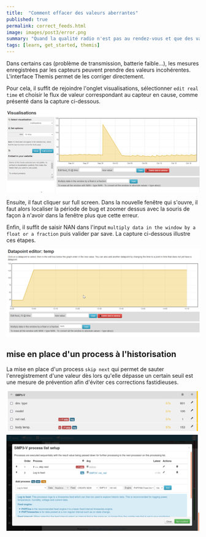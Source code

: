 ```yaml
---
title:  "Comment effacer des valeurs aberrantes"
published: true
permalink: correct_feeds.html
image: images/post3/error.png
summary: "Quand la qualité radio n'est pas au rendez-vous et que des valeurs aberrantes viennent s'enregistrer, il peut être utile de les effacer."
tags: [learn, get_started, themis]
---
```

Dans certains cas (problème de transmission, batterie faible...), les mesures enregistrées par les capteurs peuvent prendre des valeurs incohérentes. L'interface Themis permet de les corriger directement. 

Pour cela, il suffit de rejoindre l'onglet visualisations, sélectionner `edit real time` et choisir le flux de valeur correspondant au capteur en cause, comme présenté dans la capture ci-dessous. 

![](images/post3/visualisation.png)

Ensuite, il faut cliquer sur <span class="label label-info">full screen</span>. Dans la nouvelle fenêtre qui s'ouvre, il faut alors localiser la période de bug et zoomer dessus avec la souris de façon à n'avoir dans la fenêtre plus que cette erreur. 

Enfin, il suffit de saisir NAN dans l'input `multiply data in the window by a float or a fraction` puis valider par <span class="label label-info">save</span>. La capture ci-dessous illustre ces étapes. 

![](images/post3/correction.png)

## mise en place d'un process à l'historisation

La mise en place d'un process `skip next` qui permet de sauter l'enregistrement d'une valeur dès lors qu'elle dépasse un certain seuil est une mesure de prévention afin d'éviter ces corrections fastidieuses.

![](images/post3/prevention_aberrations_1.png)
![](images/post3/prevention_aberrations_2.png)
